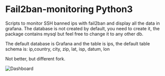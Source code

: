 # Fail2ban-monitoring Python3

Scripts to monitor SSH banned ips with fail2ban and display all the data in grafana. The database is not created by default, you need to create it, the package contains mysql but feel free to change it to any other db.

The default database is Grafana and the table is ips, the default table schema is: ip,country, city, zip, lat, isp, datum, lon

Not better, but different fork.

![Dashboard]([https://raw.githubusercontent.com/IndiGP/Fail2ban-monitoring/master/dashboard.png](https://github.com/IndiGP/Fail2ban-monitoring/blob/master/dashboardgrafana.png))
